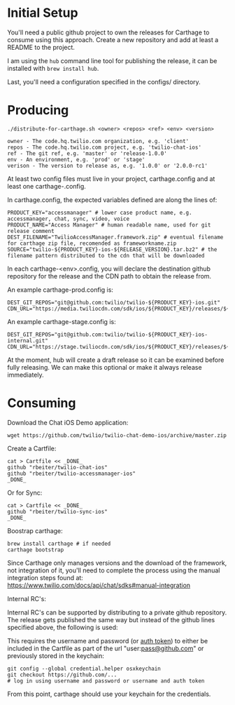 # Initial Setup

You'll need a public github project to own the releases for Carthage to consume using this approach.  Create a new repository and add at least a README to the project.

I am using the `hub` command line tool for publishing the release, it can be installed with `brew install hub`.

Last, you'll need a configuration specified in the configs/ directory.

# Producing

    ./distribute-for-carthage.sh <owner> <repos> <ref> <env> <version>

    owner - The code.hq.twilio.com organization, e.g. 'client'
    repos - The code.hq.twilio.com project, e.g. 'twilio-chat-ios'
    ref - The git ref, e.g. 'master' or 'release-1.0.0'
    env - An environment, e.g. 'prod' or 'stage'
    verison - The version to release as, e.g. '1.0.0' or '2.0.0-rc1'

At least two config files must live in your project, carthage.config and at least one carthage-<env>.config.

In carthage.config, the expected variables defined are along the lines of:

    PRODUCT_KEY="accessmanager" # lower case product name, e.g. accessmanager, chat, sync, video, voice
    PRODUCT_NAME="Access Manager" # human readable name, used for git release comment
    DEST_FILENAME="TwilioAccessManager.framework.zip" # eventual filename for carthage zip file, recomended as frameworkname.zip
    SOURCE="twilio-${PRODUCT_KEY}-ios-${RELEASE_VERSION}.tar.bz2" # the filename pattern distributed to the cdn that will be downloaded

In each carthage-&lt;env&gt;.config, you will declare the destination github repository for the release and the CDN path to obtain the release from.

An example carthage-prod.config is:

    DEST_GIT_REPOS="git@github.com:twilio/twilio-${PRODUCT_KEY}-ios.git"
    CDN_URL="https://media.twiliocdn.com/sdk/ios/${PRODUCT_KEY}/releases/${RELEASE_VERSION}/${SOURCE}"

An example carthage-stage.config is:

    DEST_GIT_REPOS="git@github.com:twilio/twilio-${PRODUCT_KEY}-ios-internal.git"
    CDN_URL="https://stage.twiliocdn.com/sdk/ios/${PRODUCT_KEY}/releases/${RELEASE_VERSION}/${SOURCE}"

At the moment, hub will create a draft release so it can be examined before
fully releasing.  We can make this optional or make it always release
immediately.

# Consuming

Download the Chat iOS Demo application:

    wget https://github.com/twilio/twilio-chat-demo-ios/archive/master.zip

Create a Cartfile:

    cat > Cartfile << _DONE_
    github "rbeiter/twilio-chat-ios"
    github "rbeiter/twilio-accessmanager-ios"
    _DONE_

Or for Sync:

    cat > Cartfile << _DONE_
    github "rbeiter/twilio-sync-ios"
    _DONE_

Boostrap carthage:

    brew install carthage # if needed
    carthage bootstrap

Since Carthage only manages versions and the download of the framework, not integration of it, you'll need to complete the process using the manual integration steps found at:  https://www.twilio.com/docs/api/chat/sdks#manual-integration

Internal RC's:

Internal RC's can be supported by distributing to a private github repository.  The release gets published the same way but instead of the github lines specified above, the following is used:

This requires the username and password (or [auth token](https://help.github.com/articles/creating-a-personal-access-token-for-the-command-line/)) to either be included in the Cartfile as part of the url "user:pass@github.com" or previously stored in the keychain:

    git config --global credential.helper osxkeychain
    git checkout https://github.com/...
    # log in using username and password or username and auth token

From this point, carthage should use your keychain for the credentials.

